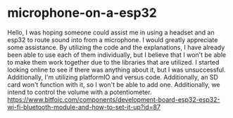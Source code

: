 # microphone-on-a-esp32
Hello, I was hoping someone could assist me in using a headset and an esp32 to route sound into from a microphone. I would greatly appreciate some assistance.
By utilizing the code and the explanations, I have already been able to use each of them individually, but I believe that I won't be able to make them work together due to the libraries that are utilized. I started looking online to see if there was anything about it, but I was unsuccessful. Additionally, I'm utilizing platformIO and versus code. Additionally, an SD card won't function with it, so I won't be able to add one.
Additionally, we intend to control the volume with a potentiometer.
https://www.bitfoic.com/components/development-board-esp32-esp32-wi-fi-bluetooth-module-and-how-to-set-it-up?id=87
